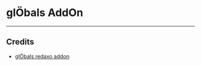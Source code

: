 glÖbals AddOn
============================

---
Credits
-------
* [glÖbals redaxo addon](https://github.com/FriendsOfREDAXO/gloebals)
